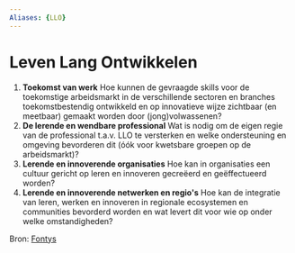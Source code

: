 ```yaml
---
Aliases: {LLO}
---
```



# Leven Lang Ontwikkelen

1. **Toekomst van werk**
   Hoe kunnen de gevraagde skills voor de toekomstige arbeidsmarkt in de verschillende sectoren en branches toekomstbestendig ontwikkeld en op innovatieve wijze zichtbaar (en meetbaar) gemaakt worden door (jong)volwassenen? 
2. **De lerende en wendbare professional**
   Wat is nodig om de eigen regie van de professional t.a.v. LLO te versterken en welke ondersteuning en omgeving bevorderen dit (óók voor kwetsbare groepen op de arbeidsmarkt)?
3. **Lerende en innoverende organisaties**
   Hoe kan in organisaties een cultuur gericht op leren en innoveren gecreëerd en geëffectueerd worden?
4. **Lerende en innoverende netwerken en regio's**
   Hoe kan de integratie van leren, werken en innoveren in regionale ecosystemen en communities bevorderd worden en wat levert dit voor wie op onder welke omstandigheden?

Bron: [Fontys](https://fontys.nl/Onderzoek/Toekomst-van-leren-1/Leven-lang-ontwikkelen.htm)